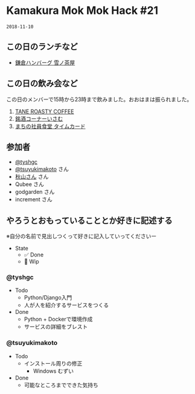 # Kamakura Mok Mok Hack #21

`2018-11-10`

## この日のランチなど
- [鎌倉ハンバーグ 雪ノ茶屋](https://tabelog.com/kanagawa/A1404/A140402/14031842/)

## この日の飲み会など
この日のメンバーで15時から23時まで飲みました。おおはまは振られました。

1. [TANE ROASTY COFFEE](https://tabelog.com/kanagawa/A1404/A140402/14067720/)
2. [銘酒コーナーいさむ](https://tabelog.com/kanagawa/A1404/A140402/14001608/)
3. [まちの社員食堂 タイムカード](https://kamakura-shashoku.machino.co/)


## 参加者

- [@tyshgc](http://twitter.com/tyshgc)
- [@tsuyukimakoto](https://twitter.com/everes) さん
- [秋山さん](https://twitter.com/D8mXi2KCdXQkikX) さん
- Qubee さん
- godgarden さん
- increment さん


## やろうとおもっていることとか好きに記述する
※自分の名前で見出しつくって好きに記入していってくださいー

- State
  - ✅ Done
  - 🚧 Wip

### @tyshgc

- Todo
  - Python/Django入門
  - 人が人を紹介するサービスをつくる
- Done
  - Python + Dockerで環境作成
  - サービスの詳細をブレスト

### @tsuyukimakoto

- Todo
  - インストール周りの修正
    - Windows むずい
- Done
  - 可能なところまでできた気持ち
